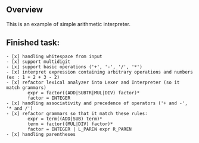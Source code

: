 ## Overview 

This is an example of simple arithmetic interpreter.

## Finished task: 
    - [x] handling whitespace from input
    - [x] support multidigit
    - [x] support basic operations ('+', '-', '/', '*') 
    - [x] interpret expression containing arbitrary operations and numbers (ex : 1 + 2 + 3 - 2)
    - [x] refactor lexical analyzer into Lexer and Interpreter (so it match grammars)
            expr = factor((ADD|SUBTR|MUL|DIV) factor)*
            factor = INTEGER
    - [x] handling associativity and precedence of operators ('+ and -', '* and /')
    - [x] refactor grammars so that it match these rules:
            expr = term((ADD|SUB) term)*
            term = factor((MUL|DIV) factor)*
            factor = INTEGER | L_PAREN expr R_PAREN
    - [x] handling parentheses
